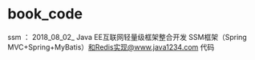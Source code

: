 # book_code


ssm ：  2018_08_02_ Java EE互联网轻量级框架整合开发 SSM框架（Spring MVC+Spring+MyBatis）和Redis实现@www.java1234.com  代码

